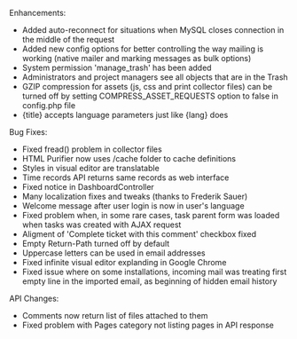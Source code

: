 Enhancements:

* Added auto-reconnect for situations when MySQL closes connection in the middle of the request
* Added new config options for better controlling the way mailing is working (native mailer and marking messages as bulk options)
* System permission 'manage_trash' has been added
* Administrators and project managers see all objects that are in the Trash
* GZIP compression for assets (js, css and print collector files) can be turned off by setting COMPRESS_ASSET_REQUESTS option to false in config.php file
* {title} accepts language parameters just like {lang} does

Bug Fixes:

* Fixed fread() problem in collector files
* HTML Purifier now uses /cache folder to cache definitions
* Styles in visual editor are translatable
* Time records API returns same records as web interface
* Fixed notice in DashboardController
* Many localization fixes and tweaks (thanks to Frederik Sauer)
* Welcome message after user login is now in user's language
* Fixed problem when, in some rare cases, task parent form was loaded when tasks was created with AJAX request
* Aligment of 'Complete ticket with this comment' checkbox fixed
* Empty Return-Path turned off by default
* Uppercase letters can be used in email addresses
* Fixed infinite visual editor explanding in Google Chrome
* Fixed issue where on some installations, incoming mail was treating first empty line in the imported email, as beginning of hidden email history
    
API Changes:

* Comments now return list of files attached to them
* Fixed problem with Pages category not listing pages in API response